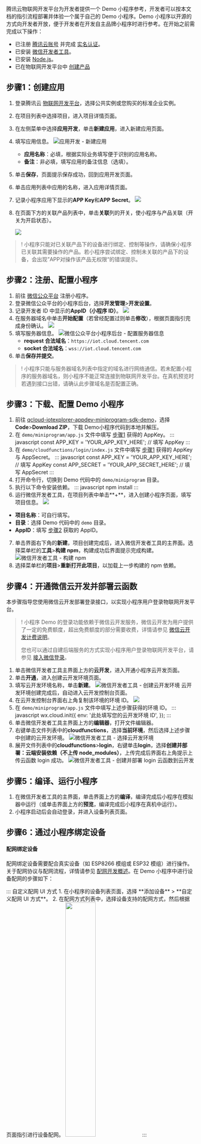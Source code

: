 腾讯云物联网开发平台为开发者提供一个 Demo 小程序参考，开发者可以按本文档的指引流程部署并体验一个属于自己的 Demo 小程序。Demo 小程序以开源的方式向开发者开放，便于开发者在开发自主品牌小程序时进行参考。在开始之前需完成以下操作：

- 已注册 [腾讯云账号](https://cloud.tencent.com/document/product/378/17985) 并完成 [实名认证](https://cloud.tencent.com/document/product/378/3629)。
- 已安装 [微信开发者工具](https://developers.weixin.qq.com/miniprogram/dev/devtools/download.html)。
- 已安装 [Node.js](https://nodejs.org/zh-cn/)。
- 已在物联网开发平台中 [创建产品](https://cloud.tencent.com/document/product/1081/34739)

<span id="test1"></span>

## 步骤1：创建应用

1. 登录腾讯云 [物联网开发平台](https://console.cloud.tencent.com/iotexplorer)，选择公共实例或您购买的标准企业实例。
2. 在项目列表中选择项目，进入项目详情页面。
2. 在左侧菜单中选择**应用开发**，单击**新建应用**，进入新建应用页面。
3. 填写应用信息。
   ![应用开发 - 新建应用](https://main.qcloudimg.com/raw/2b57853c680794535d402f71f39e57fa.png)
   - **应用名称**：必填，根据实际业务填写便于识别的应用名称。
   - **备注**：非必填，填写应用的备注信息（选填）。
4. 单击**保存**，页面提示保存成功，回到应用开发页面。
5. 单击应用列表中应用的名称，进入应用详情页面。
6. 记录小程序应用下显示的**APP Key**和**APP Secret**。
   ![](https://main.qcloudimg.com/raw/2b38f23ee9911dcb20071f0d8b246e9b.jpg)
7. 在页面下方的关联产品列表中，单击**关联**列的开关，使小程序与产品关联（开关为开启状态）。

   ![](https://main.qcloudimg.com/raw/44af0363b8d3786072cc49df9d9ed022.png)

>! 小程序只能对已关联产品下的设备进行绑定、控制等操作，请确保小程序已关联其需要操作的产品。若小程序尝试绑定、控制未关联的产品下的设备，会出现”APP对操作该产品无权限“的错误提示。

<span id="test2"></span>

## 步骤2：注册、配置小程序

1. 前往 [微信公众平台](https://mp.weixin.qq.com/) 注册小程序。
2. 登录微信公众平台的小程序后台，选择**开发管理**>**开发设置**。
3. 记录开发者 ID 中显示的**AppID（小程序 ID）**。
   ![](https://main.qcloudimg.com/raw/fc25858403bdae15532e6cec0bd65020.png)
4. 在服务器域名中单击**开始配置**（若曾经配置过则单击**修改**），根据页面指引完成身份确认。
   ![](https://main.qcloudimg.com/raw/f95166a1a5691be0b8e96cda90ad1818.png)
5. 填写服务器信息。
   ![微信公众平台小程序后台 - 配置服务器信息](https://main.qcloudimg.com/raw/a2ff0faa60e8f286176c42f462e0b1fa.png)
   - **request 合法域名**：`https://iot.cloud.tencent.com`
   - **socket 合法域名**：`wss://iot.cloud.tencent.com`
6. 单击**保存并提交**。

>! 小程序只能与服务器域名列表中指定的域名进行网络通信。若未配置小程序的服务器域名，则小程序不能正常连接到物联网开发平台。在真机预览时若遇到接口出错，请确认此步骤域名是否配置正确。

## 步骤3：下载、配置 Demo 小程序 

1. 前往 [qcloud-iotexplorer-appdev-miniprogram-sdk-demo](https://github.com/tencentyun/qcloud-iotexplorer-appdev-miniprogram-sdk-demo)，选择**Code**>**Download ZIP**，下载 Demo小程序代码到本地并解压。
2. 在 `demo/miniprogram/app.js` 文件中填写 [步骤1](#test1) 获得的 AppKey。
   <dx-codeblock>
   :::  javascript
    const APP_KEY = 'YOUR_APP_KEY_HERE'; // 填写 AppKey
   :::
   </dx-codeblock>
3. 在 `demo/cloudfunctions/login/index.js` 文件中填写 [步骤1](#test1) 获得的 AppKey 与 AppSecret。
   <dx-codeblock>
   :::  javascript
    const APP_KEY = 'YOUR_APP_KEY_HERE'; // 填写 AppKey
   const APP_SECRET = 'YOUR_APP_SECRET_HERE'; // 填写 AppSecret
   :::
   </dx-codeblock> 
4. 打开命令行，切换到 Demo 代码中的 `demo/miniprogram` 目录。
5. 执行以下命令安装依赖。
   <dx-codeblock>
   :::  javascript
    npm install
   :::
   </dx-codeblock> 
6. 运行微信开发者工具，在项目列表中单击**+**，进入创建小程序页面，填写项目信息。
   ![](https://main.qcloudimg.com/raw/f8d71f683f48525cd82ae85ab45e0b1a.png)
 - **项目名称**：可自行填写。
 - **目录**：选择 Demo 代码中的 `demo` 目录。
 - **AppID**：填写 [步骤2](#test2) 获取的 AppID。
7. 单击界面右下角的**新建**，项目创建完成后，进入微信开发者工具的主界面。选择菜单栏的**工具**>**构建 npm**，构建成功后界面提示完成构建。
   ![微信开发者工具 - 构建 npm](https://main.qcloudimg.com/raw/33634f2042fa6f95ad72724067607c18.png)
8. 选择菜单栏的**项目**>**重新打开此项目**，以加载上一步构建的 npm 依赖。

## 步骤4：开通微信云开发并部署云函数

本步骤指导您使用微信云开发部署登录接口，以实现小程序用户登录物联网开发平台。

>! 小程序 Demo 的登录功能依赖于微信云开发服务，微信云开发为用户提供了一定的免费额度，超出免费额度的部分需要收费，详情请参见 [微信云开发计费说明](https://developers.weixin.qq.com/miniprogram/dev/wxcloud/billing/price.html)。
>
> 您也可以通过自建后端服务的方式实现小程序用户登录物联网开发平台，请参见 [接入微信登录](https://cloud.tencent.com/document/product/1081/47686#.E6.8E.A5.E5.85.A5.E5.BE.AE.E4.BF.A1.E7.99.BB.E5.BD.95)。

1. 单击微信开发者工具主界面上方的**云开发**，进入开通小程序云开发页面。
2. 单击**开通**，进入创建云开发环境页面。
3. 填写云开发环境名称，单击**新建**。
   ![微信开发者工具 - 创建云开发环境](https://qcloudimg.tencent-cloud.cn/raw/7fcfb84f108a373c66c4adcfe4d75c78.png)
   云开发环境创建完成后，自动进入云开发控制台页面。
4. 在云开发控制台界面右上角复制该环境的环境 ID。
   ![](https://qcloudimg.tencent-cloud.cn/raw/f9192aca1df191b1240785abb221d5fa.png)
5. 在 `demo/miniprogram/app.js` 文件中填写上述步骤获得的环境 ID。
   <dx-codeblock>
   :::  javascript
   wx.cloud.init({
     env: '此处填写您的云开发环境 ID',
   });
   :::
   </dx-codeblock>
6. 单击微信开发者工具主界面上方的**编辑器**，打开文件编辑器。
7. 右键单击文件列表中的**cloudfunctions**，选择**当前环境**，然后选择上述步骤中创建的云开发环境。
   ![微信开发者工具 - 选择云开发环境](https://main.qcloudimg.com/raw/19ce1261be8209501e6b61e683bbaced.png)
8. 展开文件列表中的**cloudfunctions**>**login**，右键单击**login**，选择**创建并部署：云端安装依赖（不上传 node_modules）**，上传完成后界面右上角提示上传云函数 login 成功。
   ![微信开发者工具 - 创建并部署 login 云函数到云开发](https://main.qcloudimg.com/raw/4b7ebfb901eb586965d647e68c8d833e.png)


## 步骤5：编译、运行小程序

1. 在微信开发者工具的主界面，单击界面上方的**编译**，编译完成后小程序在模拟器中运行（或单击界面上方的**预览**，编译完成后小程序在真机中运行）。
2. 小程序启动后会自动登录，并进入设备列表页面。

## 步骤6：通过小程序绑定设备

#### 配网绑定设备

配网绑定设备需要配合真实设备（如 ESP8266 模组或 ESP32 模组）进行操作。关于配网协议与配网流程，详情请参见 [配网开发概述](https://cloud.tencent.com/document/product/1081/48403)。在 Demo 小程序中进行设备配网的步骤如下：

<dx-tabs>
::: 自定义配网 UI 方式
1. 在小程序的设备列表页面，选择 **添加设备** > **自定义配网 UI 方式**。
2. 在配网方式列表中，选择设备支持的配网方式，然后根据页面指引进行设备配网。

<img src="https://qcloudimg.tencent-cloud.cn/raw/a4bf5aeb35305b1774cf822a4213b0dd.png" style="width:40%">
:::

:::配网插件方式
1. 登录小程序后台，进入“设置-第三方设置-插件管理”，单击**添加插件**
2. 在输入框中输入**腾讯连连小程序插件**，单击**搜索**。
3. 选择**腾讯连连小程序插件**，单击**添加**。
   
   <img src="https://qcloudimg.tencent-cloud.cn/raw/88c301ca1701e314426968416822eb03.png" style="width:60%">

4. 参考 [文档](https://github.com/tencentyun/qcloud-iotexplorer-appdev-miniprogram-sdk-demo/blob/master/demo/PLUGIN-README.md) 中的步骤，将腾讯连连小程序插件添加到小程序中。
5. 在小程序的设备列表页面，选择 **添加设备** > **配网插件方式**。
6. 输入要配网的设备对应的产品 ID。
7. 根据页面指引进行设备配网。

<img src="https://qcloudimg.tencent-cloud.cn/raw/08553c54fc7fd9c82f95f4c74d4d4066.png" style="width:40%">
:::
</dx-tabs>


#### 扫描设备调试二维码绑定设备

>? 物联网开发平台提供的设备二维码可以用于快速绑定真实设备，帮助开发者降低开发难度。量产后为了安全性，将会关闭二维码入口。

1. 登录腾讯云 [物联网开发平台](https://console.cloud.tencent.com/iotexplorer)，选择公共实例或您购买的标准企业实例。
2. 在项目列表中选择产品所属的项目，进入项目详情页面。
3. 在产品列表中选择设备所属的产品，进入产品开发页面。
2. 单击页面上方的**设备调试**，进入设备调试页面。根据设备类型，按照以下步骤获取设备调试二维码。
   - **真实设备**：在设备列表中单击**二维码**，页面展示设备调试二维码。
     ![设备调试 - 获取真实设备二维码](https://main.qcloudimg.com/raw/fc223140dcb2044becc9075bb1d9ee3a.png)
   - **虚拟设备**：单击**虚拟设备调试**，进入虚拟设备调试页面，页面展示虚拟设备调试二维码。
     ![设备调试 - 获取虚拟设备二维码](https://main.qcloudimg.com/raw/3db8fa061997a23321bf2501ad113ebc.png)
3. 在小程序的设备列表页面，选择**添加设备**>**扫描设备调试二维码**，进入扫码页面。
   <img src="https://qcloudimg.tencent-cloud.cn/raw/f3bec5165bd7cb814c6ff82cbfeb04c0.png" style="width:40%">
4. 小程序扫描控制台页面展示的二维码。扫码成功后小程序提示绑定设备成功。单击**确定**回到设备列表页面，设备列表中显示已绑定的设备。

## 步骤8：通过小程序控制设备

1. 小程序进入设备列表页面，单击要控制的设备，进入设备操控页面。
   <img src="https://main.qcloudimg.com/raw/6fe1a7a2b211a1d8826b7e468c356c4f.png" style="width:40%">

2. 单击设备属性列表中列出的属性，可以修改对应的设备属性。
   <img src="https://main.qcloudimg.com/raw/951b1044b4792c7a6fa262eeb9658ae7.png" style="width:40%">

>? 物联网开发平台提供了真实设备在线调试及虚拟设备调试功能，可通过控制台查询设备上报的当前数据、历史通信日志、事件及上下线记录等。具体操作请参见 [设备调试](https://cloud.tencent.com/document/product/1081/34741)。
